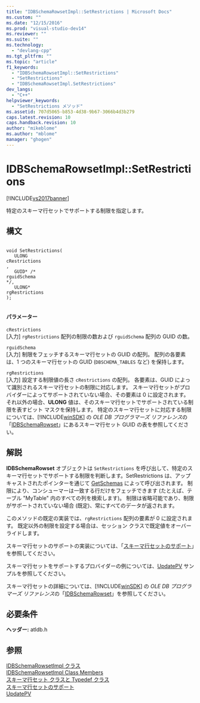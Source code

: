 ```yaml
---
title: "IDBSchemaRowsetImpl::SetRestrictions | Microsoft Docs"
ms.custom: ""
ms.date: "12/15/2016"
ms.prod: "visual-studio-dev14"
ms.reviewer: ""
ms.suite: ""
ms.technology: 
  - "devlang-cpp"
ms.tgt_pltfrm: ""
ms.topic: "article"
f1_keywords: 
  - "IDBSchemaRowsetImpl::SetRestrictions"
  - "SetRestrictions"
  - "IDBSchemaRowsetImpl.SetRestrictions"
dev_langs: 
  - "C++"
helpviewer_keywords: 
  - "SetRestrictions メソッド"
ms.assetid: 707d5065-b853-4d38-9b67-3066b4d3b279
caps.latest.revision: 10
caps.handback.revision: 10
author: "mikeblome"
ms.author: "mblome"
manager: "ghogen"
---
```

# IDBSchemaRowsetImpl::SetRestrictions
[!INCLUDE[vs2017banner](../../assembler/inline/includes/vs2017banner.md)]

特定のスキーマ行セットでサポートする制限を指定します。  
  
## 構文  
  
```  
  
void SetRestrictions(  
   ULONG   
cRestrictions  
,  
   GUID* /*   
rguidSchema  
*/,  
   ULONG*   
rgRestrictions  
);  
  
```  
  
#### パラメーター  
 `cRestrictions`  
 \[入力\] `rgRestrictions` 配列の制限の数および `rguidSchema` 配列の GUID の数。  
  
 `rguidSchema`  
 \[入力\] 制限をフェッチするスキーマ行セットの GUID の配列。 配列の各要素は、1 つのスキーマ行セットの GUID \(`DBSCHEMA_TABLES` など\) を保持します。  
  
 `rgRestrictions`  
 \[入力\] 設定する制限値の長さ `cRestrictions` の配列。 各要素は、GUID によって識別されるスキーマ行セットの制限に対応します。 スキーマ行セットがプロバイダーによってサポートされていない場合、その要素は 0 に設定されます。 それ以外の場合、**ULONG** 値は、そのスキーマ行セットでサポートされている制限を表すビット マスクを保持します。 特定のスキーマ行セットに対応する制限については、[!INCLUDE[winSDK](../../atl/includes/winsdk_md.md)] の *OLE DB プログラマーズ リファレンス*の「[IDBSchemaRowset](https://msdn.microsoft.com/en-us/library/ms713686.aspx)」にあるスキーマ行セット GUID の表を参照してください。  
  
## 解説  
 **IDBSchemaRowset** オブジェクトは `SetRestrictions` を呼び出して、特定のスキーマ行セットでサポートする制限を判断します。SetRestrictions は、アップキャストされたポインターを通じて [GetSchemas](../../data/oledb/idbschemarowsetimpl-getschemas.md) によって呼び出されます。 制限により、コンシューマーは一致する行だけをフェッチできます \(たとえば、テーブル "MyTable" 内のすべての列を検索します\)。 制限は省略可能であり、制限がサポートされていない場合 \(既定\)、常にすべてのデータが返されます。  
  
 このメソッドの既定の実装では、`rgRestrictions` 配列の要素が 0 に設定されます。 既定以外の制限を設定する場合は、セッション クラスで既定値をオーバーライドします。  
  
 スキーマ行セットのサポートの実装については、「[スキーマ行セットのサポート](../../data/oledb/supporting-schema-rowsets.md)」を参照してください。  
  
 スキーマ行セットをサポートするプロバイダーの例については、[UpdatePV](../../top/visual-cpp-samples.md) サンプルを参照してください。  
  
 スキーマ行セットの詳細については、[!INCLUDE[winSDK](../../atl/includes/winsdk_md.md)] の *OLE DB プログラマーズ リファレンス*の「[IDBSchemaRowset](https://msdn.microsoft.com/en-us/library/ms713686.aspx)」を参照してください。  
  
## 必要条件  
 **ヘッダー:** atldb.h  
  
## 参照  
 [IDBSchemaRowsetImpl クラス](../../data/oledb/idbschemarowsetimpl-class.md)   
 [IDBSchemaRowsetImpl Class Members](http://msdn.microsoft.com/ja-jp/e74f6f82-541c-42e7-b4c6-e2d4656a0649)   
 [スキーマ行セット クラスと Typedef クラス](../Topic/Schema%20Rowset%20Classes%20and%20Typedef%20Classes.md)   
 [スキーマ行セットのサポート](../../data/oledb/supporting-schema-rowsets.md)   
 [UpdatePV](../../top/visual-cpp-samples.md)
